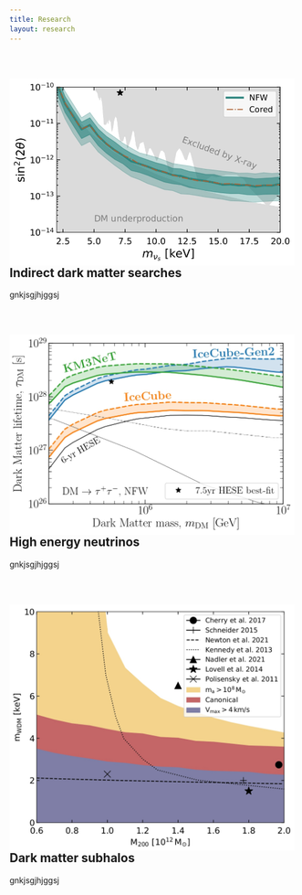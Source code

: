 ```yaml
---
title: Research
layout: research
---
```



&nbsp;<br>
&nbsp;<br>

<img style="float: left;" src="assets/images/Papers/SterileNeutrino.jpg" width="500">

## Indirect dark matter searches
gnkjsgjhjggsj

<!-- ####### -->

&nbsp;<br>
&nbsp;<br>

<img style="float: left;" src="assets/images/Papers/DM_nu.jpg" width="500">

## High energy neutrinos
gnkjsgjhjggsj


<!-- ####### -->

&nbsp;<br>
&nbsp;<br>

<img style="float: left;" src="assets/images/Papers/wdm_Constraints.jpg" width="500">

## Dark matter subhalos
gnkjsgjhjggsj


<!-- ####### -->